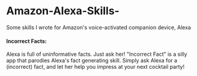 # Amazon-Alexa-Skills-
Some skills I wrote for Amazon's voice-activated companion device, Alexa

#### Incorrect Facts: 

Alexa is full of uninformative facts. Just ask her! "Incorrect Fact" is a silly app that parodies Alexa's fact generating skill. Simply ask Alexa for a (incorrect) fact, and let her help you impress at your next cocktail party!

